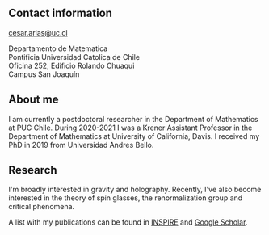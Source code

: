 ## Contact information
cesar.arias@uc.cl

Departamento de Matematica  <br>
Pontificia Universidad Catolica de Chile <br>
Oficina 252, Edificio Rolando Chuaqui  <br>
Campus San Joaquín

## About me
I am currently a postdoctoral researcher in the Department of Mathematics at PUC Chile. During 2020-2021 I was a Krener Assistant Professor in the Department of Mathematics at University of California, Davis. I received my PhD in 2019 from Universidad Andres Bello. 


## Research
I'm broadly interested in gravity and holography. Recently, I've also become interested in the theory of spin glasses, the renormalization group and critical phenomena.

A list with my publications can be found in [INSPIRE](https://inspirehep.net/authors/1778018) and [Google Scholar](https://scholar.google.com/citations?user=n73NhksAAAAJ&hl=en).



